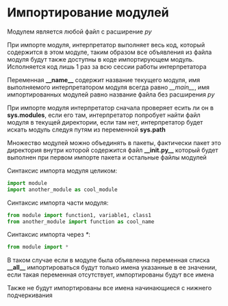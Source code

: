 # Импортирование модулей

Модулем является любой файл с расширение _py_

При импорте модуля, интерпретатор выполняет весь код, который содержится в этом модуле, таким образом все объявления из файла модуля будут также доступны в коде импортирующем модуль. Исполняется код лишь 1 раз за всю сессии работы интерпретатора

Переменная __\_\_name\_\___ содержит название текущего модуля, имя выполняемого интерпретатором модуля всегда равно _\_\_main\_\__, имя импортированных модулей равно название файла без расширения _py_

При импорте модуля интерпретатор сначала проверяет есить ли он в __sys.modules__, если его там, интерпретатор попробует найти файл модуля в текущей директории, если там нет, интерпретатор будет искать модуль следуя путям из переменной __sys.path__

Множество модулей можно объединять в пакеты, фактически пакет это директория внутри которой содержится файл __\_\_init.py\_\___ который будет выполнен при первом импорте пакета и остальные файлы модулей

Синтаксис импорта модуля целиком:

```python
import module
import another_module as cool_module
```

Синтаксис импорта части модуля:

```python
from module import function1, variable1, class1
from another_module import function as cool_name
```

Синтаксис импорта через _*_:

```python
from module import *
```

В таком случае если в модуле была объявленна переменная списка __\_\_all\_\___ импортироваться будут только имена указанные в ее значении, если такая переменная отсутствует, импортированы будут все имена

Также не будут импортированы все имена начинающиеся с нижнего подчеркивания
